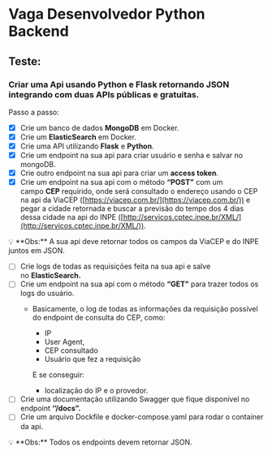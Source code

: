 # Vaga Desenvolvedor Python Backend

## Teste:

### **Criar uma Api usando Python e Flask retornando JSON integrando com duas APIs públicas e gratuitas.**

Passo a passo:

- [x]  Crie um banco de dados **MongoDB** em Docker.
- [x]  Crie um **ElasticSearch** em Docker.
- [x]  Crie uma API utilizando **Flask** e **Python**.
- [x]  Crie um endpoint na sua api para criar usuário e senha e salvar no mongoDB.
- [x]  Crie outro endpoint na sua api para criar um **access token**.
- [x]  Crie um endpoint na sua api com o método **“POST”** com um campo **CEP** requirido, onde será consultado o endereço usando o CEP na api da ViaCEP ([https://viacep.com.br/](https://viacep.com.br/)) e pegar a cidade retornada e buscar a previsão do tempo dos 4 dias dessa cidade na api do INPE ([http://servicos.cptec.inpe.br/XML/](http://servicos.cptec.inpe.br/XML/)).

<aside>
💡 **Obs:** A sua api deve retornar todos os campos da ViaCEP e do INPE juntos em JSON.

</aside>

- [ ]  Crie logs de todas as requisições feita na sua api e salve no **ElasticSearch.**
- [ ]  Crie um endpoint na sua api com o método **“GET”** para trazer todos os logs do usuário.
    - Basicamente, o log de todas as informações da requisição possível do endpoint de consulta do CEP, como:
        - IP
        - User Agent,
        - CEP consultado
        - Usuário que fez a requisição
        
        E se conseguir:
        
        - localização do IP e o provedor.
- [ ]  Crie uma documentação utilizando Swagger que fique disponível no endpoint **‘’/docs”.**
- [ ]  Crie um arquivo Dockfile e docker-compose.yaml para rodar o container da api.

<aside>
💡 **Obs:** Todos os endpoints devem retornar JSON.

</aside>
